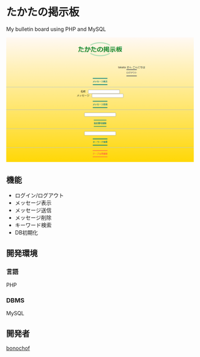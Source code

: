 # たかたの掲示板
My bulletin board using PHP and MySQL

![snapshot](./image.PNG)

## 機能
* ログイン/ログアウト
* メッセージ表示
* メッセージ送信
* メッセージ削除
* キーワード検索
* DB初期化

## 開発環境
### 言語
PHP

### DBMS
MySQL

## 開発者
[bonochof](https://github.com/bonochof)
